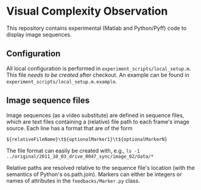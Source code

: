 # Visual Complexity Observation

This repository contains experimental (Matlab and Python/Pyff) code to display image sequences.

## Configuration

All local configuration is performed in ``experiment_scripts/local_setup.m``.
This file *needs to be created* after checkout.
An example can be found in ``experiment_scripts/local_setup.m.example``.

## Image sequence files

Image sequences (as a video substitute) are defined in sequence files, which are text files containing a (relative) file path to each frame's image source.
Each line has a format that are of the form

```
${relativeFileName}\t${optionalMarker1}\t${optionalMarkerN}
```

The file format can easily be created with, e.g., ``ls -1 ../original/2011_10_03_drive_0047_sync/image_02/data/*``

Relative paths are resolved relative to the sequence file's location (with the semantics of Python's os.path.join).
Markers can either be integers or names of attributes in the ``feedbacks/Marker.py`` class.
